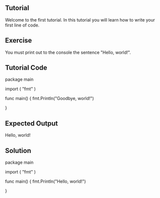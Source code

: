 Tutorial
--------

Welcome to the first tutorial. In this tutorial you will learn how to write your first line of code.

Exercise
--------

You must print out to the console the sentence "Hello, world!".

Tutorial Code
-------------

package main

import (
    "fmt"
)

func main() {
    fmt.Println("Goodbye, world!")

}


Expected Output
---------------

Hello, world!

Solution
--------

package main

import (
    "fmt"
)

func main() {
    fmt.Println("Hello, world!")

}